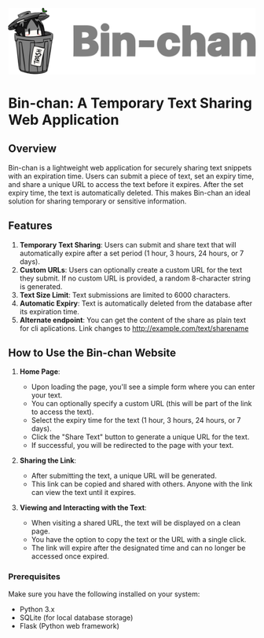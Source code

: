 ![bin-chan](https://github.com/PolishTanker/bin/blob/main/static/images/logo.svg?raw=true)

# Bin-chan: A Temporary Text Sharing Web Application

## Overview

Bin-chan is a lightweight web application for securely sharing text snippets with an expiration time. Users can submit a piece of text, set an expiry time, and share a unique URL to access the text before it expires. After the set expiry time, the text is automatically deleted. This makes Bin-chan an ideal solution for sharing temporary or sensitive information.

## Features

1. **Temporary Text Sharing**: Users can submit and share text that will automatically expire after a set period (1 hour, 3 hours, 24 hours, or 7 days).
2. **Custom URLs**: Users can optionally create a custom URL for the text they submit. If no custom URL is provided, a random 8-character string is generated.
3. **Text Size Limit**: Text submissions are limited to 6000 characters.
4. **Automatic Expiry**: Text is automatically deleted from the database after its expiration time.
5. **Alternate endpoint**: You can get the content of the share as plain text for cli aplications. Link changes to http://example.com/text/sharename 

## How to Use the Bin-chan Website

1. **Home Page**:
   - Upon loading the page, you'll see a simple form where you can enter your text.
   - You can optionally specify a custom URL (this will be part of the link to access the text).
   - Select the expiry time for the text (1 hour, 3 hours, 24 hours, or 7 days).
   - Click the "Share Text" button to generate a unique URL for the text.
   - If successful, you will be redirected to the page with your text.

2. **Sharing the Link**:
   - After submitting the text, a unique URL will be generated.
   - This link can be copied and shared with others. Anyone with the link can view the text until it expires.

3. **Viewing and Interacting with the Text**:
   - When visiting a shared URL, the text will be displayed on a clean page.
   - You have the option to copy the text or the URL with a single click.
   - The link will expire after the designated time and can no longer be accessed once expired.

### Prerequisites

Make sure you have the following installed on your system:
- Python 3.x
- SQLite (for local database storage)
- Flask (Python web framework)
